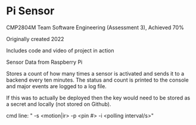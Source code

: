 # Pi Sensor

CMP2804M Team Software Engineering (Assessment 3), Achieved 70%

Originally created 2022

Includes code and video of project in action

Sensor Data from Raspberry Pi

Stores a count of how many times a sensor is activated and sends it to a backend every ten minutes.
The status and count is printed to the console and major events are logged to a log file.

If this was to actually be deployed then the key would need to be stored as a secret and locally (not stored on Github).

cmd line: "<file name> -s <motion|ir> -p <pin #> -i <polling interval/s>"
